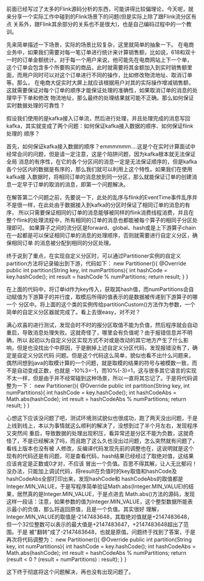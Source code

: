 前面已经写过了太多的Flink源码分析的东西，可能讲得比较偏理论，今天呢，就来分享一个实际工作中碰到的Flink场景下的问题(但是实际上除了跟Flink流分区有点
关系外，跟Flink其余部分的关系也不是很大)，也是自己编码过程中的一个教训。

先来简单描述一下场景，实际的场景比较复杂，这里就简单的抽象一下。
在电商业务中，如果我们需要对每一笔订单进行统计来计算销售额，比如说，618和双十一时的订单金额统计。对于每一个用户来说，他可能先在电商网站上下一个单，
这个订单会包含多个所要购买的商品，此时就需要将其金额加入到实时销售额里面，而用户同时可以对这个订单进行不同的操作，比如修改物流地址、取消订单等。那么，
在电商大促实时大屏上就应该根据用户对其的实际操作增减销售额，这就需要保证对每个订单的顺序才能保证处理的准确性，如果取消订单的消息的处理早于下单和修改
物流地址，那么最终的处理结果就可能不正确。那么如何保证实时数据处理的可靠性？

假设我们使用的是kafka接入订单流，然后进行处理，并且处理完成的消息写回kafka，其实就变成了两个问题：如何保证kafka接入数据的顺序、如何保证flink处理的
顺序？

首先，如何保证kafka接入数据的顺序？emmmmmm....这是个在实时计算面试中经常会问的问题，但是请一定注意，这是个陷阱问题，因为kafka根本就无法保证全局
消息的有序性，在它的各个分区间的消息一定是无法保证顺序的，但是kafka各个分区内的数据是有序的，那么我们就可以利用上这个特性。如果我们在使用kafka接
入数据时，将相同订单的消息放到同一分区，那么就能保证订单的创建消息一定早于订单的取消的消息，即第一个问题解决。

在解答第二个问题之前，先要说一下，此处的乱序与flink的EventTime事件乱序并不是很一样，在此处由于数据接入到kafka的分区时保证了相同订单的消息的有序，
所以只需要保证相同的订单的消息能够被同样的flink消费线程消费，并且在整个flink的处理流程中，所有相同的订单的消息也都能被每个算子的相同子分区处理即可。
如果算子之间的流分区是forward、global、hash或是上下游算子chain在一起都是可以保证相同订单的消息的处理顺序，否则就需要进行自定义分区，确保相同订单
的消息被分配到相同的分区处理。

终于说到了重点，在实现自定义分区时，可以通过Partitioner实例的自定义partition方法将记录输出到下游，代码如下：
new Partitioner<String>(){
    @Override
    public int partition(String key, int numPartitions){
        int hashCode = key.hashCode();
        int result = hashCode % numPartitions;
        return result;
    }
}

在上面的代码中，将订单id作为key传入，获取其hash值，而numPartitions会自动赋值为下游算子的并行度，取模后所得的值表示的是数据被传递到下游算子的哪一个
分区中。将上面的这个类的实例传给partitionCustom()方法作为参数，一个简单的自定义分区器就完成了。看上去很easy，对不对？

满心欢喜的进行测试，发现会时不时的报分区取值不能为负值，然后程序就会自动重启，导致消息处理失败。这就奇怪了，哪里会有负值呢？由于报错信息并不明确，所以
起初以为自定义分区实现方式不对或是改动的其它地方产生了什么影响，但是也没找出个中原因，于是删掉上述自定义分区代码，发现报错没有了，确定是自定义分区代码
问题。但是这个代码这么简单，貌似也看不出什么问题来，偶然间想到java的取模计算的一个问题，就是取模的结果的符号与被模数一致，而不是自动变成正数，也就是
-10%3=-1，而10%(-3)=1，这与很多其它语言的实现不太一样，但是由于并不经常碰到这种场景，所以一直将其忘记了。于是将代码调整为一下：
new Partitioner<String>(){
    @Override
    public int partition(String key, int numPartitions){
        int hashCode = key.hashCode();
        int hashCodeAbs = Math.abs(hashCode);
        int result = hashCodeAbs % numPartitions;
        return result;
    }
}

心想这下应该没问题了吧，测试环境测试貌似也很成功，跑了两天没出问题，于是上线到线上，本以为事情就这么顺利的解决了，没想到过了半个月左右，发现程序又突然间
重启，导致数据的处理出现积压，看异常还是分区不能为负数，这就奇怪了，不是已经解决了吗，而且跑了这么久也没出过问题，怎么突然就有问题了，看线上版本也没有被
人修改，反编译代码发现先前的调整也在，这说明就是这个现有的代码还是有问题，可是查看代码，hash结果已经经过了取绝对值，这结果应该肯定是正数或0才对，不应该
冒出一个负值。百思不得其解，让人无比郁闷！没办法，只能加上调试代码，将result在负值时的key取值和hashCode及hashCodeAbs全部打印出来，发现hashCode和
hashCodeAbs的取值都是Integer.MIN_VALUE，于是写程序简单验证Math.abs(Integer.MIN_VALUE)的结果，居然真的是Integer.MIN_VALUE，于是点进去
Math.abs()方法的源码，发现这样一段话：注意，如果参数的值为Integer.MIN_VALUE，这个整型数据所能表示最小的负值，那么将返回原值，且是一个负值。其实很好
理解，Integer.MIN_VALUE的取值是-2147483648，其取绝对值就是+2147483648，但一个32位整数可以表示的最大值是+2147483647，+2147483648超出了范围。于是
被"翻转"成了-2147483648，也就是原值。问题终于找到了答案，于是再次将代码调整为：
new Partitioner<String>(){
    @Override
    public int partition(String key, int numPartitions){
        int hashCode = key.hashCode();
        int hashCodeAbs = Math.abs(hashCode);
        int result = hashCodeAbs % numPartitions;
        return (result < 0 ? (result + numPartitions) : result);
    }
}

这下终于彻底将这个问题解决，再也没有出现问题了。